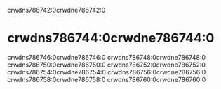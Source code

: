 crwdns786742:0crwdne786742:0
# crwdns786744:0crwdne786744:0

crwdns786746:0crwdne786746:0 crwdns786748:0crwdne786748:0 crwdns786750:0crwdne786750:0 crwdns786752:0crwdne786752:0 crwdns786754:0crwdne786754:0 crwdns786756:0crwdne786756:0 crwdns786758:0crwdne786758:0 crwdns786760:0crwdne786760:0
